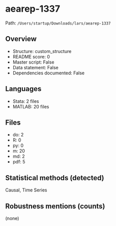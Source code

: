 # aearep-1337

Path: `/Users/startup/Downloads/lars/aearep-1337`

## Overview
- Structure: custom_structure
- README score: 0
- Master script: False
- Data statement: False
- Dependencies documented: False

## Languages
- Stata: 2 files
- MATLAB: 20 files

## Files
- do: 2
- R: 0
- py: 0
- m: 20
- md: 2
- pdf: 5

## Statistical methods (detected)
Causal, Time Series

## Robustness mentions (counts)
(none)